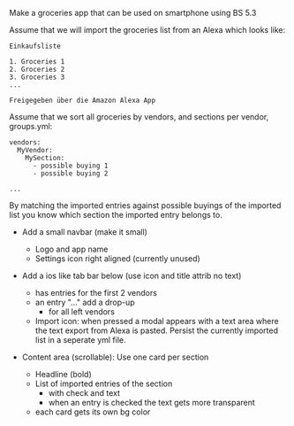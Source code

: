
Make a groceries app that can be used on smartphone using BS 5.3

Assume that we will import the groceries list from an Alexa which looks like:

```
Einkaufsliste

1. Groceries 1
2. Groceries 2
3. Groceries 3
...

Freigegeben über die Amazon Alexa App
```

Assume that we sort all groceries by vendors, and sections per vendor, groups.yml:

```
vendors:
  MyVendor:
    MySection:
      - possible buying 1
      - possible buying 2

...
```

By matching the imported entries against possible buyings of the imported list you know which section the imported entry belongs to.

- Add a small navbar (make it small)
  - Logo and app name
  - Settings icon right aligned (currently unused)
- Add a ios like tab bar below (use icon and title attrib no text)
  - has entries for the first 2 vendors
  - an entry "..." add a drop-up
    - for all left vendors
  - Import icon: when pressed a modal appears with a text area where the text export from Alexa is pasted. Persist the currently imported list in a seperate yml file.

- Content area (scrollable): Use one card per section
  - Headline (bold)
  - List of imported entries of the section
    - with check and text
    - when an entry is checked the text gets more transparent
  - each card gets its own bg color
